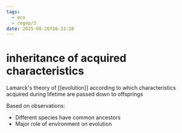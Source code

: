 ```yaml
---
tags:
  - eco
  - cegep/3
date: 2025-08-26T16:33:28
---
```


# inheritance of acquired characteristics

Lamarck's theory of [[evolution]] according to which characteristics acquired during lifetime are passed down to offsprings

Based on observations:

- Different species have common ancestors
- Major role of environment on evolution